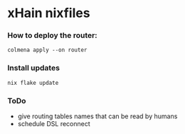 # xHain nixfiles

### How to deploy the router:

```
colmena apply --on router
```

### Install updates

```
nix flake update
```

### ToDo
* give routing tables names that can be read by humans
* schedule DSL reconnect
